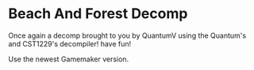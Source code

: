 # Beach And Forest Decomp 

Once again a decomp brought to you by QuantumV using the Quantum's and CST1229's decompiler! have fun!

Use the newest Gamemaker version.
